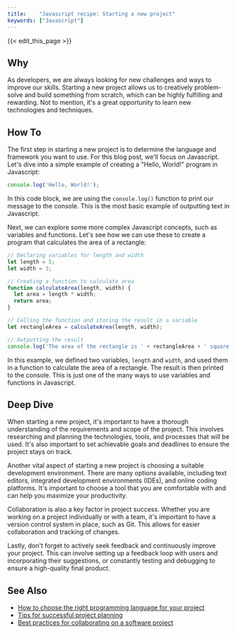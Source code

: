 ```yaml
---
title:    "Javascript recipe: Starting a new project"
keywords: ["Javascript"]
---
```


{{< edit_this_page >}}

## Why
As developers, we are always looking for new challenges and ways to improve our skills. Starting a new project allows us to creatively problem-solve and build something from scratch, which can be highly fulfilling and rewarding. Not to mention, it's a great opportunity to learn new technologies and techniques.

## How To
The first step in starting a new project is to determine the language and framework you want to use. For this blog post, we'll focus on Javascript. Let's dive into a simple example of creating a "Hello, World!" program in Javascript:

```Javascript 
console.log('Hello, World!'); 
```

In this code block, we are using the `console.log()` function to print our message to the console. This is the most basic example of outputting text in Javascript.

Next, we can explore some more complex Javascript concepts, such as variables and functions. Let's see how we can use these to create a program that calculates the area of a rectangle:

```Javascript
// Declaring variables for length and width
let length = 5; 
let width = 3;

// Creating a function to calculate area
function calculateArea(length, width) {
  let area = length * width;
  return area;
}

// Calling the function and storing the result in a variable
let rectangleArea = calculateArea(length, width);

// Outputting the result
console.log('The area of the rectangle is ' + rectangleArea + ' square units.');
```

In this example, we defined two variables, `length` and `width`, and used them in a function to calculate the area of a rectangle. The result is then printed to the console. This is just one of the many ways to use variables and functions in Javascript.

## Deep Dive
When starting a new project, it's important to have a thorough understanding of the requirements and scope of the project. This involves researching and planning the technologies, tools, and processes that will be used. It's also important to set achievable goals and deadlines to ensure the project stays on track.

Another vital aspect of starting a new project is choosing a suitable development environment. There are many options available, including text editors, integrated development environments (IDEs), and online coding platforms. It's important to choose a tool that you are comfortable with and can help you maximize your productivity.

Collaboration is also a key factor in project success. Whether you are working on a project individually or with a team, it's important to have a version control system in place, such as Git. This allows for easier collaboration and tracking of changes.

Lastly, don't forget to actively seek feedback and continuously improve your project. This can involve setting up a feedback loop with users and incorporating their suggestions, or constantly testing and debugging to ensure a high-quality final product.

## See Also
- [How to choose the right programming language for your project](https://www.codementor.io/@nicolesaidy/choosing-the-right-programming-language-for-your-project-3bh556w4h)
- [Tips for successful project planning](https://www.smartsheet.com/blog/essential-guide-successful-project-planning)
- [Best practices for collaborating on a software project](https://codeslice.coach/2019/best-practices-for-collaborating-on-a-software-development-project/)